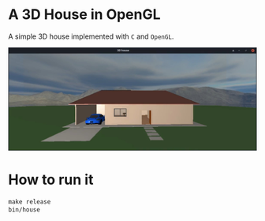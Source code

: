 # A 3D House in OpenGL

A simple 3D house implemented with `C` and `OpenGL`.


[![Demo](./docs/images/demo_thumb.jpg)](https://user-images.githubusercontent.com/22989734/176726421-5a2d4164-2e08-4445-af40-84ff88918adc.mp4)


# How to run it

```shell
make release
bin/house
```
